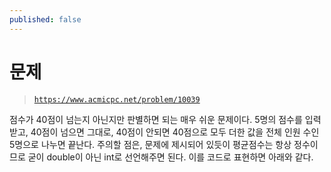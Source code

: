 ```yaml
---
published: false
---
```

# 문제
> [`https://www.acmicpc.net/problem/10039`](https://www.acmicpc.net/problem/10039)

점수가 40점이 넘는지 아닌지만 판별하면 되는 매우 쉬운 문제이다. 5명의 점수를 입력 받고, 40점이 넘으면 그대로, 40점이 안되면 40점으로 모두 더한 값을 전체 인원 수인 5명으로 나누면 끝난다. 주의할 점은, 문제에 제시되어 있듯이 평균점수는 항상 정수이므로 굳이 double이 아닌 int로 선언해주면 된다. 이를 코드로 표현하면 아래와 같다.

<script src="https://gist.github.com/sundongkim-dev/23fd6b76e189779d0bab045fad6d6dab.js"></script>